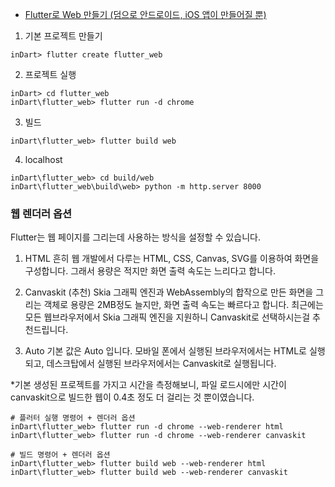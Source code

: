 - [Flutter로 Web 만들기 (덤으로 안드로이드, iOS 앱이 만들어질 뿐)](https://dalgonakit.tistory.com/156)

1. 기본 프로젝트 만들기
```
inDart> flutter create flutter_web

```

2. 프로젝트 실행
```
inDart> cd flutter_web
inDart\flutter_web> flutter run -d chrome
```

3. 빌드
```
inDart\flutter_web> flutter build web
```

4. localhost
```
inDart\flutter_web> cd build/web
inDart\flutter_web\build\web> python -m http.server 8000
```

### 웹 렌더러 옵션
Flutter는 웹 페이지를 그리는데 사용하는 방식을 설정할 수 있습니다.

1. HTML
흔히 웹 개발에서 다루는 HTML, CSS, Canvas, SVG를 이용하여 화면을 구성합니다.
그래서 용량은 적지만 화면 출력 속도는 느리다고 합니다.

2. Canvaskit (추천)
Skia 그래픽 엔진과 WebAssembly의 합작으로 만든 화면을 그리는 객체로
용량은 2MB정도 늘지만, 화면 출력 속도는 빠르다고 합니다.
최근에는 모든 웹브라우저에서 Skia 그래픽 엔진을 지원하니 Canvaskit로 선택하시는걸 추천드립니다.

3. Auto
기본 값은 Auto 입니다.
모바일 폰에서 실행된 브라우저에서는 HTML로 실행되고,
데스크탑에서 실행된 브라우저에서는 Canvaskit로 실행됩니다.

*기본 생성된 프로젝트를 가지고 시간을 측정해보니, 파일 로드시에만 시간이 canvaskit으로 빌드한 웹이 0.4초 정도 더 걸리는 것 뿐이였습니다.

```shell
# 플러터 실행 명령어 + 렌더러 옵션
inDart\flutter_web> flutter run -d chrome --web-renderer html
inDart\flutter_web> flutter run -d chrome --web-renderer canvaskit

# 빌드 명령어 + 렌더러 옵션
inDart\flutter_web> flutter build web --web-renderer html
inDart\flutter_web> flutter build web --web-renderer canvaskit
```